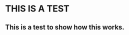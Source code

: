 # THIS IS A TEST
This is a test to show how this works.
----------------------------------------------------------------